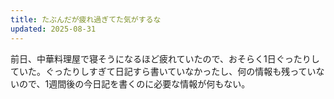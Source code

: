 ```yaml
---
title: たぶんだが疲れ過ぎてた気がするな
updated: 2025-08-31
---
```

前日、中華料理屋で寝そうになるほど疲れていたので、おそらく1日ぐったりしていた。ぐったりしすぎて日記すら書いていなかったし、何の情報も残っていないので、1週間後の今日記を書くのに必要な情報が何もない。